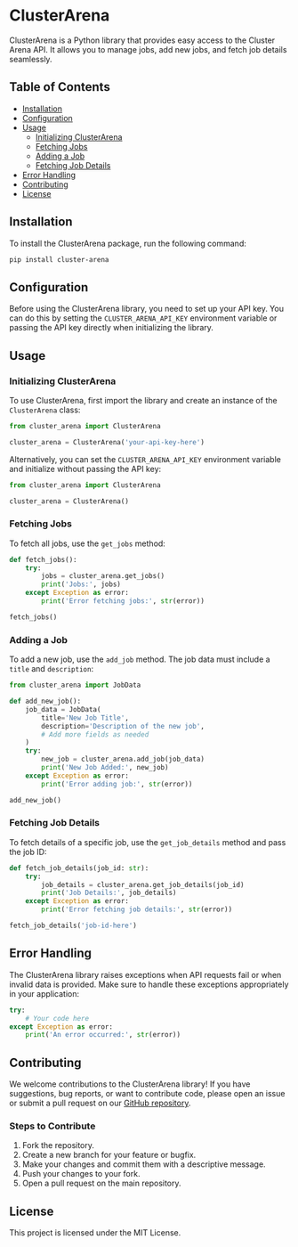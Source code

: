 # ClusterArena

ClusterArena is a Python library that provides easy access to the Cluster Arena API. It allows you to manage jobs, add new jobs, and fetch job details seamlessly.

## Table of Contents
- [Installation](#installation)
- [Configuration](#configuration)
- [Usage](#usage)
  - [Initializing ClusterArena](#initializing-clusterarena)
  - [Fetching Jobs](#fetching-jobs)
  - [Adding a Job](#adding-a-job)
  - [Fetching Job Details](#fetching-job-details)
- [Error Handling](#error-handling)
- [Contributing](#contributing)
- [License](#license)

## Installation

To install the ClusterArena package, run the following command:

```sh
pip install cluster-arena
```

## Configuration

Before using the ClusterArena library, you need to set up your API key. You can do this by setting the `CLUSTER_ARENA_API_KEY` environment variable or passing the API key directly when initializing the library.

## Usage

### Initializing ClusterArena

To use ClusterArena, first import the library and create an instance of the `ClusterArena` class:

```python
from cluster_arena import ClusterArena

cluster_arena = ClusterArena('your-api-key-here')
```

Alternatively, you can set the `CLUSTER_ARENA_API_KEY` environment variable and initialize without passing the API key:

```python
from cluster_arena import ClusterArena

cluster_arena = ClusterArena()
```

### Fetching Jobs

To fetch all jobs, use the `get_jobs` method:

```python
def fetch_jobs():
    try:
        jobs = cluster_arena.get_jobs()
        print('Jobs:', jobs)
    except Exception as error:
        print('Error fetching jobs:', str(error))

fetch_jobs()
```

### Adding a Job

To add a new job, use the `add_job` method. The job data must include a `title` and `description`:

```python
from cluster_arena import JobData

def add_new_job():
    job_data = JobData(
        title='New Job Title',
        description='Description of the new job',
        # Add more fields as needed
    )
    try:
        new_job = cluster_arena.add_job(job_data)
        print('New Job Added:', new_job)
    except Exception as error:
        print('Error adding job:', str(error))

add_new_job()
```

### Fetching Job Details

To fetch details of a specific job, use the `get_job_details` method and pass the job ID:

```python
def fetch_job_details(job_id: str):
    try:
        job_details = cluster_arena.get_job_details(job_id)
        print('Job Details:', job_details)
    except Exception as error:
        print('Error fetching job details:', str(error))

fetch_job_details('job-id-here')
```

## Error Handling

The ClusterArena library raises exceptions when API requests fail or when invalid data is provided. Make sure to handle these exceptions appropriately in your application:

```python
try:
    # Your code here
except Exception as error:
    print('An error occurred:', str(error))
```

## Contributing

We welcome contributions to the ClusterArena library! If you have suggestions, bug reports, or want to contribute code, please open an issue or submit a pull request on our [GitHub repository](https://github.com/your-repo/cluster-arena).

### Steps to Contribute

1. Fork the repository.
2. Create a new branch for your feature or bugfix.
3. Make your changes and commit them with a descriptive message.
4. Push your changes to your fork.
5. Open a pull request on the main repository.

## License

This project is licensed under the MIT License.